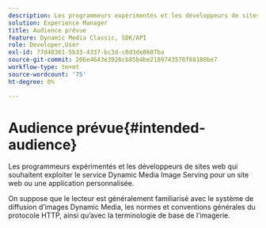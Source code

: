 ```yaml
---
description: Les programmeurs expérimentés et les développeurs de sites web qui souhaitent exploiter le service Dynamic Media Image Serving pour un site web ou une application personnalisée.
solution: Experience Manager
title: Audience prévue
feature: Dynamic Media Classic, SDK/API
role: Developer,User
exl-id: 77d48361-5b33-4337-bc3d-c0d3de8607ba
source-git-commit: 206e4643e3926cb85b4be2189743578f88180be7
workflow-type: tm+mt
source-wordcount: '75'
ht-degree: 0%

---
```


# Audience prévue{#intended-audience}

Les programmeurs expérimentés et les développeurs de sites web qui souhaitent exploiter le service Dynamic Media Image Serving pour un site web ou une application personnalisée.

On suppose que le lecteur est généralement familiarisé avec le système de diffusion d’images Dynamic Media, les normes et conventions générales du protocole HTTP, ainsi qu’avec la terminologie de base de l’imagerie.

